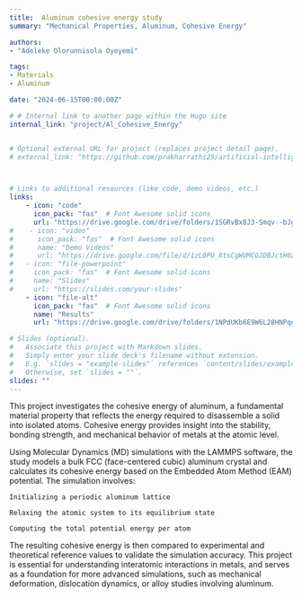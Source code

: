 ```yaml
---
title:  Aluminum cohesive energy study
summary: "Mechanical Properties, Aluminum, Cohesive Energy"

authors: 
- "Adeleke Olorunnisola Oyeyemi"

tags:
- Materials
- Aluminum

date: "2024-06-15T00:00:00Z"

# # Internal link to another page within the Hugo site
internal_link: "project/Al_Cohesive_Energy"


# Optional external URL for project (replaces project detail page).
# external_link: "https://github.com/prakharrathi25/artificial-intelligence-for-trading"



# Links to additional resources (like code, demo videos, etc.)
links:
    - icon: "code"
      icon_pack: "fas"  # Font Awesome solid icons
      url: "https://drive.google.com/drive/folders/1SGRvBx8J3-Smqv--bJg_boJMTZu36Kcc?usp=sharing"
#    - icon: "video"
#      icon_pack: "fas"  # Font Awesome solid icons
#      name: "Demo Videos"
#      url: "https://drive.google.com/file/d/1zL0PU_8tsCgWUMCGJDBJctH0ZzCXCyD-/view?usp=sharing"
#   - icon: "file-powerpoint"
#     icon_pack: "fas"  # Font Awesome solid icons
#     name: "Slides"
#     url: "https://slides.com/your-slides"
    - icon: "file-alt"
      icon_pack: "fas"  # Font Awesome solid icons
      name: "Results"
      url: "https://drive.google.com/drive/folders/1NPdUKb6E9W6L28HNPqg0xUNS-dsWOeIB?usp=sharing"

# Slides (optional).
#   Associate this project with Markdown slides.
#   Simply enter your slide deck's filename without extension.
#   E.g. `slides = "example-slides"` references `content/slides/example-slides.md`.
#   Otherwise, set `slides = ""`.
slides: ""
---
```


This project investigates the cohesive energy of aluminum, a fundamental material property that reflects the energy required to disassemble a solid into isolated atoms. Cohesive energy provides insight into the stability, bonding strength, and mechanical behavior of metals at the atomic level.

Using Molecular Dynamics (MD) simulations with the LAMMPS software, the study models a bulk FCC (face-centered cubic) aluminum crystal and calculates its cohesive energy based on the Embedded Atom Method (EAM) potential. The simulation involves:

    Initializing a periodic aluminum lattice

    Relaxing the atomic system to its equilibrium state

    Computing the total potential energy per atom

The resulting cohesive energy is then compared to experimental and theoretical reference values to validate the simulation accuracy. This project is essential for understanding interatomic interactions in metals, and serves as a foundation for more advanced simulations, such as mechanical deformation, dislocation dynamics, or alloy studies involving aluminum.